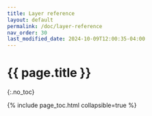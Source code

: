 ```yaml
---
title: Layer reference
layout: default
permalink: /doc/layer-reference
nav_order: 30
last_modified_date: 2024-10-09T12:00:35-04:00
---
```


# {{ page.title }}
{:.no_toc}

{% include page_toc.html collapsible=true %}
